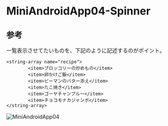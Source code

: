# MiniAndroidApp04-Spinner

## 参考
一覧表示させてたいものを、下記のように記述するのがポイント。
```
<string-array name="recipe">
        <item>ブロッコリーの炒めもの</item>
        <item>卵かけご飯</item>
        <item>ピーマンのバター添え</item>
        <item>たこ焼き</item>
        <item>ゴーヤチャンプルー</item>
        <item>チョコモナカジャンボ</item>
</string-array>
```
![MiniAndroidApp04](https://user-images.githubusercontent.com/82198916/192748205-e1532593-8633-4438-baea-e6ea7ced0270.png)
